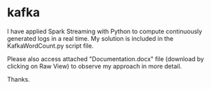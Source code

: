 # kafka
I have applied Spark Streaming with Python to compute continuously generated logs in a real time. My solution is included in the KafkaWordCount.py script file. 

Please also access attached "Documentation.docx" file (download by clicking on Raw View) to observe my approach in more detail.

Thanks.
